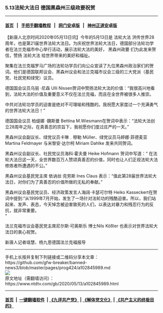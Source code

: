 ### 5.13法轮大法日 德国黑森州三级政要祝贺
------------------------

#### [首页](https://github.com/gfw-breaker/banned-news3/blob/master/README.md) &nbsp;&nbsp;|&nbsp;&nbsp; [手把手翻墙教程](https://github.com/gfw-breaker/guides/wiki) &nbsp;&nbsp;|&nbsp;&nbsp; [网门安卓版](https://github.com/oGate2/oGate) &nbsp;&nbsp;|&nbsp;&nbsp; [神州正道安卓版](https://github.com/SzzdOgate/update) 



<div><div class="post_content" itemprop="articleBody">
 <p>
  【新唐人北京时间2020年05月13日讯】今年的5月13日是
  <ok href="https://www.ntdtv.com/gb/法轮大法.htm">
   法轮大法
  </ok>
  洪传世界28周年，也是第21届世界法轮大法日。为庆祝世界法轮大法日，德国部分法轮功学者在法兰克福市中心举行活动，展示法轮大法的美好，
  <ok href="https://www.ntdtv.com/gb/黑森州政要.htm">
   黑森州政要
  </ok>
  们为此发来贺信，赞扬
  <ok href="https://www.ntdtv.com/gb/法轮大法.htm">
   法轮大法
  </ok>
  给世界带来的美好和福祉。
 </p>
 <p>
  聚集在法兰克福罗马广场的法轮功学员们向公众宣读了九位黑森州政治家们的贺词。他们是德国联邦议会、黑森州议会和法兰克福市议会三级的三大党派（基民党、社民党和绿党）议员。
 </p>
 <p>
  德国国会议员乌丽 ·尼森 Ulli Nissen贺词中赞扬法轮大法的价值：“我很高兴地看到，法轮大法的价值及重要意义不仅在法兰克福，而且在全世界被很多人推崇。
 </p>
 <p>
  中共对法轮功学员的迫害是绝对不可理喻和残酷的。我祝愿大家度过一个充满勇气的世界法轮大法日！”
 </p>
 <p>
  德国国会议员 柏缇娜 ·魏斯曼 Bettina M.Wiesmann在贺词中表示：“法轮大法创立28周年之际，在真善忍的宗旨下，我祝愿你们度过庄严的一天。”
 </p>
 <p>
  黑森州议会副议长、绿党议员卡琳﹒穆勒 Müller、绿党议员马婷娜·菲德麦亚Martina Feldmayer 与米黎安·达尔柯 Miriam Dahlke 发来共同贺词。
 </p>
 <p>
  黑森州议会副议长、社民党议员海科·霍夫曼 Heike Hofmann 贺词中写道：“ 在法轮大法日这一天，全世界数百万人赞颂真善忍的价值，同时也让人们正视法轮大法修炼者所遭遇的不公。”
 </p>
 <p>
  黑森州议会基民党主席 依讷丝·克劳斯 Ines Claus 表示：“值此第28届世界法轮大法日，对你们为了真善忍的价值所做的无私的奉献。”
 </p>
 <p>
  黑森州议会基民党议员、经济政策发言人海阔·卡瑟可尔特 Heiko Kasseckert在贺词中提到:“从1999年7月开始，发生了一场针对法轮功的残酷迫害。所以，我们站起来、发声、表态，今天悼念被迫害致死的人们，以表达对暴力和残忍行为的反抗，就非常重要。
  <br/>
  ”
 </p>
 <p>
  法兰克福市议会基民党主席尼尔斯·可奥斯乐 博士Nils Kößler 也表示对世界法轮大法日的衷心祝贺。
 </p>
 <p>
  新唐人记者瑶慧、杨九思德国法兰克福报导
 </p>
 <div class="single_ad">
 </div>
</div>
</div>
<hr/>
手机上长按并复制下列链接或二维码分享本文章：<br/>
https://github.com/gfw-breaker/banned-news3/blob/master/pages/prog424/a102845989.md <br/>
<a href='https://github.com/gfw-breaker/banned-news3/blob/master/pages/prog424/a102845989.md'><img src='https://github.com/gfw-breaker/banned-news3/blob/master/pages/prog424/a102845989.md.png'/></a> <br/>
原文地址（需翻墙访问）：https://www.ntdtv.com/gb/2020/05/13/a102845989.html


------------------------
#### [首页](https://github.com/gfw-breaker/banned-news3/blob/master/README.md) &nbsp;|&nbsp; [一键翻墙软件](https://github.com/gfw-breaker/nogfw/blob/master/README.md) &nbsp;| [《九评共产党》](https://github.com/gfw-breaker/9ping.md/blob/master/README.md#九评之一评共产党是什么) | [《解体党文化》](https://github.com/gfw-breaker/jtdwh.md/blob/master/README.md) | [《共产主义的终极目的》](https://github.com/gfw-breaker/gczydzjmd.md/blob/master/README.md)


<img src='http://gfw-breaker.win/banned-news3/pages/prog424/a102845989.md' width='0px' height='0px'/>